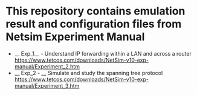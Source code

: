 # This repository contains emulation result and configuration files from Netsim Experiment Manual

* __ Exp_1__ - Understand IP forwarding within a LAN and across a router https://www.tetcos.com/downloads/NetSim-v10-exp-manual/Experiment_2.htm
* __ Exp_2  - __ Simulate and study the spanning tree protocol https://www.tetcos.com/downloads/NetSim-v10-exp-manual/Experiment_3.htm
